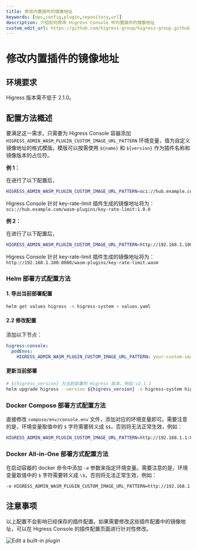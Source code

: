```yaml
---
title: 修改内置插件的镜像地址
keywords: [ops,config,plugin,repository,url]
description: 介绍如何修改 Higress Console 中内置插件的镜像地址
custom_edit_url: https://github.com/higress-group/higress-group.github.io/blob/main/i18n/zh-cn/docusaurus-plugin-content-docs/current/ops/config/builtin-plugin-repository.md
---
```


# 修改内置插件的镜像地址

## 环境要求

Higress 版本需不低于 2.1.0。

## 配置方法概述

要满足这一需求，只需要为 Higress Console 容器添加 `HIGRESS_ADMIN_WASM_PLUGIN_CUSTOM_IMAGE_URL_PATTERN` 环境变量，值为自定义镜像地址的格式模版。模版可以按需使用 `${name}` 和 `${version}` 作为插件名称和镜像版本的占位符。

**例 1：**

在进行了以下配置后，

```bash
HIGRESS_ADMIN_WASM_PLUGIN_CUSTOM_IMAGE_URL_PATTERN=oci://hub.example.com/wasm-plugins/${name}:${version}
```

Higress Console 针对 key-rate-limit 插件生成的镜像地址将为：`oci://hub.example.com/wasm-plugins/key-rate-limit:1.0.0`

**例 2：**

在进行了以下配置后，

```bash
HIGRESS_ADMIN_WASM_PLUGIN_CUSTOM_IMAGE_URL_PATTERN=http://192.168.1.100:8080/wasm-plugins/${name}.wasm
```

Higress Console 针对 key-rate-limit 插件生成的镜像地址将为：`http://192.168.1.100:8080/wasm-plugins/key-rate-limit.wasm`

### Helm 部署方式配置方法

#### 1. 导出当前部署配置

```bash
helm get values higress -n higress-system > values.yaml
```

#### 2.2 修改配置

添加以下节点：

```yaml
higress-console:
  podEnvs:
    HIGRESS_ADMIN_WASM_PLUGIN_CUSTOM_IMAGE_URL_PATTERN: your-custom-image-url-pattern
```

#### 更新当前部署

```bash
# ${higress_version} 为当前部署的 Higress 版本，例如 v2.1.1
helm upgrade higress --version ${higress_version} -n higress-system higress.io/higress -f values.yaml
```

### Docker Compose 部署方式配置方法

直接修改 `compose/env/console.env` 文件，添加对应的环境变量即可。需要注意的是，环境变量取值中的 `$` 字符需要转义成 `$$`，否则将无法正常生效，例如：

```bash
HIGRESS_ADMIN_WASM_PLUGIN_CUSTOM_IMAGE_URL_PATTERN=http://192.168.1.1:8080/plugins/$${name}.wasm
```

### Docker All-in-One 部署方式配置方法

在启动容器的 docker 命令中添加 `-e` 参数来指定环境变量。需要注意的是，环境变量取值中的 `$` 字符需要转义成 `\$`，否则将无法正常生效，例如：

```bash
-e HIGRESS_ADMIN_WASM_PLUGIN_CUSTOM_IMAGE_URL_PATTERN=http://192.168.1.1:8080/plugins/\${name}.wasm
```

## 注意事项

以上配置不会影响已经保存的插件配置。如果需要修改这些插件配置中的镜像地址，可以在 Higress Console 的插件配置页面进行针对性修改。

![Edit a built-in plugin](/img/docs/ops/how-tos/builtin-plugin-url/edit-builtin-plugin-zh.png)